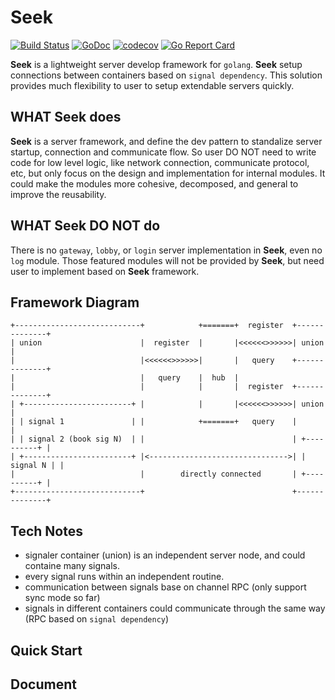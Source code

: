 # Seek

[![Build Status](https://travis-ci.com/muguangyi/seek.svg?branch=master)](https://travis-ci.com/muguangyi/seek) [![GoDoc](https://godoc.org/github.com/muguangyi/seek?status.svg)](https://godoc.org/github.com/muguangyi/seek) [![codecov](https://codecov.io/gh/muguangyi/seek/branch/master/graph/badge.svg)](https://codecov.io/gh/muguangyi/seek) [![Go Report Card](https://goreportcard.com/badge/github.com/muguangyi/seek)](https://goreportcard.com/report/github.com/muguangyi/seek)

**Seek** is a lightweight server develop framework for `golang`. **Seek** setup connections between containers based on `signal dependency`. This solution provides much flexibility to user to setup extendable servers quickly.

## WHAT Seek does

**Seek** is a server framework, and define the dev pattern to standalize server startup, connection and communicate flow. So user DO NOT need to write code for low level logic, like network connection, communicate protocol, etc, but only focus on the design and implementation for internal modules. It could make the modules more cohesive, decomposed, and general to improve the reusability.

## WHAT Seek DO NOT do

There is no `gateway`, `lobby`, or `login` server implementation in **Seek**, even no `log` module. Those featured modules will not be provided by **Seek**, but need user to implement based on **Seek** framework.

## Framework Diagram

    +----------------------------+            +=======+  register  +--------------+
    | union                      |  register  |       |<<<<<<>>>>>>| union        |
    |                            |<<<<<<>>>>>>|       |   query    +--------------+
    |                            |   query    |  hub  |
    |                            |            |       |  register  +--------------+
    | +------------------------+ |            |       |<<<<<<>>>>>>| union        |
    | | signal 1               | |            +=======+   query    |              |
    | | signal 2 (book sig N)  | |                                 | +----------+ |
    | +------------------------+ |<------------------------------->| | signal N | |
    |                            |        directly connected       | +----------+ |
    +----------------------------+                                 +--------------+

## Tech Notes

* signaler container (union) is an independent server node, and could containe many signals.
* every signal runs within an independent routine.
* communication between signals base on channel RPC (only support sync mode so far)
* signals in different containers could communicate through the same way (RPC based on `signal dependency`)

## Quick Start

## Document